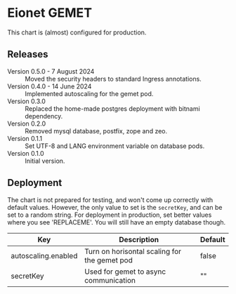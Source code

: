 # Eionet GEMET

This chart is (almost) configured for production.

## Releases

<dl>
  <dt>Version 0.5.0 - 7 August 2024</dt>
  <dd>Moved the security headers to standard Ingress annotations.</dd>

  <dt>Version 0.4.0 - 14 June 2024</dt>
  <dd>Implemented autoscaling for the gemet pod.</dd>

  <dt>Version 0.3.0</dt>
  <dd>Replaced the home-made postgres deployment with bitnami dependency.</dd>

  <dt>Version 0.2.0</dt>
  <dd>Removed mysql database, postfix, zope and zeo.</dd>

  <dt>Version 0.1.1</dt>
  <dd>Set UTF-8 and LANG environment variable on database pods.</dd>

  <dt>Version 0.1.0</dt>
  <dd>Initial version.</dd>

</dl>

## Deployment

The chart is not prepared for testing, and won't come up correctly with default values. However, the
only value to set is the `secretKey`, and can be set to a random string. For deployment in production,
set better values where you see 'REPLACEME'. You will still have an empty database though.

| Key | Description | Default |
| --- | ----------- | ------- |
| autoscaling.enabled | Turn on horisontal scaling for the gemet pod | false |
| secretKey | Used for gemet to async communication | "" |

